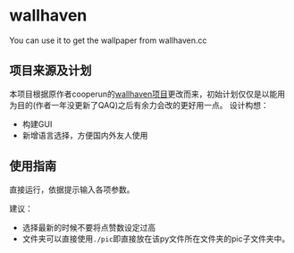 # wallhaven

You can use it to get the wallpaper from wallhaven.cc

## 项目来源及计划

本项目根据原作者cooperun的[wallhaven项目](https://github.com/Cooperun/webspider/tree/master/wallpaperheaven)更改而来，初始计划仅仅是以能用为目的(作者一年没更新了QAQ)之后有余力会改的更好用一点。
设计构想：

- 构建GUI
- 新增语言选择，方便国内外友人使用

## 使用指南

直接运行，依据提示输入各项参数。

建议：

- 选择最新的时候不要将点赞数设定过高
- 文件夹可以直接使用`./pic`即直接放在该py文件所在文件夹的pic子文件夹中。
